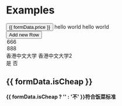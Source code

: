 # Examples

<div class="demo-box">
  <v-pagination
      :page.sync="page"
      :total="99"
      size="small"
      align="centered"
      @on-page="_handleOnPage"
      ref="pager"
  ></v-pagination>
</div>

<div class="demo-box">
  <dropdown magic="right" v-model="formData.price">
    <button
        slot="trigger"
        class="v-btn is-warning" aria-haspopup="true" aria-controls="v-dropdown-menu">
        <span>{{ formData.price }}</span>
        <span class="has-icon is-small">
          <i class="fa fa-angle-up" aria-hidden="true"></i>
        </span>
      </button>
    <dropdown-item value="￥1">
      hello world
    </dropdown-item>
    <dropdown-item :divider="true"></dropdown-item>
    <dropdown-item value="￥2">
      hello world
    </dropdown-item>
  </dropdown>
</div>

<div class="demo-box">
  <v-table
      :columns="tableCols"
      :rows="tableRows"
      class="my-x-table"
  >
    <template
        slot="v-td-select"
        scope="{ row }"
    >
      <label class="v-checkbox">
        <input type="checkbox" v-model="row.v__selected">
      </label>
    </template>
  </v-table>
  <button @click="_addRow">Add new Row</button>
</div>


<div class="demo-box">
  <v-form>
    <v-field
        label="username"
        message="我是帮助信息"
    >
      <v-input :has-counter="true"
               :maxlength="10"
               type="textarea"
               v-model="formData.note"
      ></v-input>
    </v-field>
    <v-field
        type="danger"
    >
      <v-select
          placeholder="--cities--"
          v-model="formData.tag"
      >
        <option value="666">666</option>
        <option value="888">888</option>
      </v-select>
    </v-field>
    <v-field>
      <div class="v-control">
        <v-checkbox
            v-model="formData.schoolCheck"
            name="a"
            native-value="香港中文大学">香港中文大学</v-checkbox>
        <v-checkbox
            v-model="formData.schoolCheck"
            name="b"
            native-value="香港中文大学2">香港中文大学2</v-checkbox>
      </div>
    </v-field>
    <v-field>
      <div class="v-control">
        <v-radio v-model="formData.isOwn" native-value="1">是</v-radio>
        <v-radio v-model="formData.isOwn" native-value="0">否</v-radio>
      </div>
    </v-field>
  </v-form>
</div>

<div class="demo-box">
  <h2>{{ formData.isCheap }}</h2>
  <v-switch
      color="info"
      v-model="formData.isCheap"
  >
    <strong> {{ formData.isCheap ? '' : '不' }}符合饭菜标准 </strong>
  </v-switch>
</div>

<script>
  import Dropdown, { DropdownItem } from 'packages/dropdown'
  import VTable from 'packages/table'
  import VSwitch from 'packages/switch'
  import VPagination from 'packages/pagination'
  import VForm, {
    Field as VField,
    Input as VInput,
    Select as VSelect,
    Checkbox as VCheckbox,
    Radio as VRadio
  } from 'packages/form'

  export default {

    data () {
      return {
        formData: {
          price: '请选择价格',
          isCheap: true,
          note: 'hello',
          tag: null,
          schoolCheck: [],
          isOwn: null
        },
        page: 6,
        tableCols: [ '__select|', 'first', 'second|第二'],
        tableRows: [
          {
            first: 'a',
            second: 'b'
          }
        ]
      }
    },

    methods: {
      _addRow () {
        this.tableRows.push({
          first: 'cc',
          second: 'dd'
        })
      },

      _handleOnPage (page) {
        console.debug('async ...', page)
        this.$refs.pager.disabled = true
        setTimeout(n => {
          this.$refs.pager.disabled = false
        }, 3000)
      }
    },

    components: {
      Dropdown,
      DropdownItem,
      VTable, VSwitch,
      VForm, VField, VInput,
      VSelect, VCheckbox, VRadio,
      VPagination
    }
  }
</script>

<style lang="scss" type="text/scss">
  .v-table {
    display: table !important;
  }
  .my-x-table {
    thead > tr {
      th:first-child {
        width: 80px;
      }
    }
  }
</style>